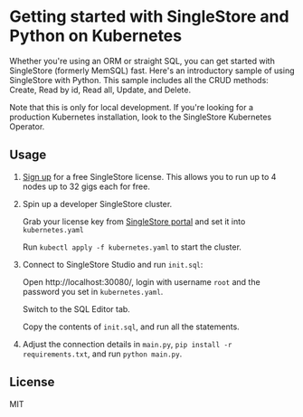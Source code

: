Getting started with SingleStore and Python on Kubernetes
=========================================================


Whether you're using an ORM or straight SQL, you can get started with SingleStore (formerly MemSQL) fast. Here's an introductory sample of using SingleStore with Python. This sample includes all the CRUD methods: Create, Read by id, Read all, Update, and Delete.

Note that this is only for local development. If you're looking for a production Kubernetes installation, look to the SingleStore Kubernetes Operator.


Usage
-----

1. [Sign up](https://msql.co/2E8aBa2) for a free SingleStore license. This allows you to run up to 4 nodes up to 32 gigs each for free.

2. Spin up a developer SingleStore cluster.

   Grab your license key from [SingleStore portal](https://msql.co/3fZoxjO) and set it into `kubernetes.yaml`
   
   Run `kubectl apply -f kubernetes.yaml` to start the cluster.

3. Connect to SingleStore Studio and run `init.sql`:

   Open http://localhost:30080/, login with username `root` and the password you set in `kubernetes.yaml`.

   Switch to the SQL Editor tab.

   Copy the contents of `init.sql`, and run all the statements.

4. Adjust the connection details in `main.py`, `pip install -r requirements.txt`, and run `python main.py`.


License
-------

MIT
